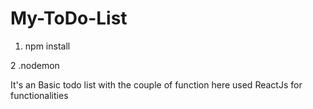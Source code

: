# My-ToDo-List





1. npm install 



2 .nodemon

It's an Basic todo list with the couple of function here  used ReactJs for functionalities
